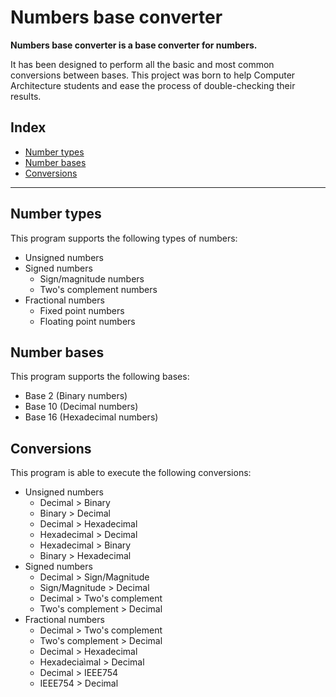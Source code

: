 # Numbers base converter

**Numbers base converter is a base converter for numbers.**

It has been designed to perform all the basic and most common
conversions between bases.
This project was born to help Computer Architecture students
and ease the process of double-checking their results.

## Index
 - [Number types](#number-types)
 - [Number bases](#number-bases)
 - [Conversions](#conversions)

----

## Number types

This program supports the following types of numbers:

- Unsigned numbers
- Signed numbers
  - Sign/magnitude numbers
  - Two's complement numbers
- Fractional numbers
  - Fixed point numbers
  - Floating point numbers

## Number bases

This program supports the following bases:

- Base 2 (Binary numbers)
- Base 10 (Decimal numbers)
- Base 16 (Hexadecimal numbers)

## Conversions

This program is able to execute the following conversions:

- Unsigned numbers
  - Decimal > Binary
  - Binary > Decimal
  - Decimal > Hexadecimal
  - Hexadecimal > Decimal
  - Hexadecimal > Binary
  - Binary > Hexadecimal
- Signed numbers
  - Decimal > Sign/Magnitude
  - Sign/Magnitude > Decimal
  - Decimal > Two's complement
  - Two's complement > Decimal
- Fractional numbers
  - Decimal > Two's complement
  - Two's complement > Decimal
  - Decimal > Hexadecimal
  - Hexadeciaìmal > Decimal
  - Decimal > IEEE754
  - IEEE754 > Decimal
